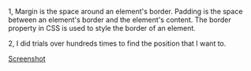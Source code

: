1, Margin is the space around an element's border.
 Padding is the space between an element's border and the element's content.
 The border property in CSS is used to style the border of an element.

 2, I did trials over hundreds times to find the position that I want to.



[Screenshot](MART341-WebDesign\assignment-12\images\screenshots.png)
